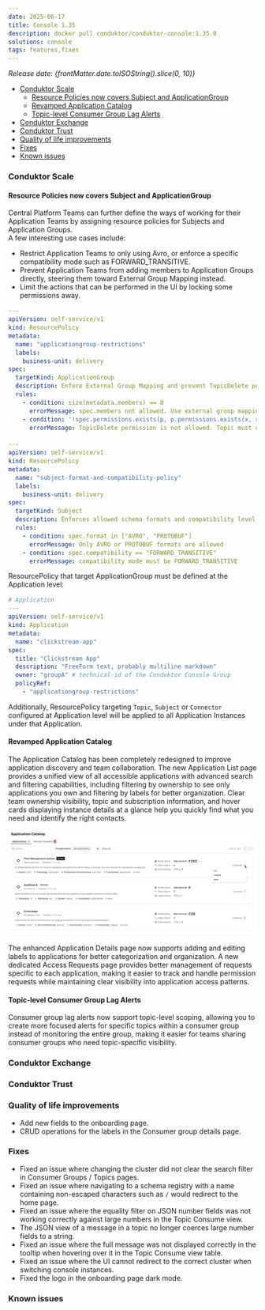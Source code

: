 ```yaml
---
date: 2025-06-17
title: Console 1.35
description: docker pull conduktor/conduktor-console:1.35.0
solutions: console
tags: features,fixes
---
```


_Release date: {frontMatter.date.toISOString().slice(0, 10)}_

- [Conduktor Scale](#conduktor-scale)
  - [Resource Policies now covers Subject and ApplicationGroup](#resource-policies-now-covers-subject-and-applicationgroup)
  - [Revamped Application Catalog](#revamped-application-catalog)
  - [Topic-level Consumer Group Lag Alerts](#topic-level-consumer-group-lag-alerts)
- [Conduktor Exchange](#conduktor-exchange)
- [Conduktor Trust](#conduktor-trust)
- [Quality of life improvements](#quality-of-life-improvements)
- [Fixes](#fixes)
- [Known issues](#known-issues)

### Conduktor Scale

#### Resource Policies now covers Subject and ApplicationGroup
Central Platform Teams can further define the ways of working for their Application Teams by assigning resource policies for Subjects and Application Groups.  
A few interesting use cases include:
- Restrict Application Teams to only using Avro, or enforce a specific compatibility mode such as FORWARD_TRANSITIVE.
- Prevent Application Teams from adding members to Application Groups directly, steering them toward External Group Mapping instead.
- Limit the actions that can be performed in the UI by locking some permissions away.

````yaml
---
apiVersion: self-service/v1
kind: ResourcePolicy
metadata:
  name: "applicationgroup-restrictions"
  labels:
    business-unit: delivery
spec:
  targetKind: ApplicationGroup
  description: Enfore External Group Mapping and prevent TopicDelete permission in ApplicationGroup
  rules:
    - condition: size(metadata.members) == 0
      errorMessage: spec.members not allowed. Use external group mapping instead
    - condition: '!spec.permissions.exists(p, p.permissions.exists(x, x == "TopicDelete"))'
      errorMessage: TopicDelete permission is not allowed. Topic must only be deleted via CLI

---
apiVersion: self-service/v1
kind: ResourcePolicy
metadata:
  name: "subject-format-and-compatibility-policy"
  labels:
    business-unit: delivery
spec:
  targetKind: Subject
  description: Enforces allowed schema formats and compatibility level for subjects
  rules:
    - condition: spec.format in ["AVRO", "PROTOBUF"]
      errorMessage: Only AVRO or PROTOBUF formats are allowed
    - condition: spec.compatibility == "FORWARD_TRANSITIVE"
      errorMessage: compatibility mode must be FORWARD_TRANSITIVE
````

ResourcePolicy that target ApplicationGroup must be defined at the Application level:
````yaml
# Application
---
apiVersion: self-service/v1
kind: Application
metadata:
  name: "clickstream-app"
spec:
  title: "Clickstream App"
  description: "FreeForm text, probably multiline markdown"
  owner: "groupA" # technical-id of the Conduktor Console Group
  policyRef:
    - "applicationgroup-restrictions"
````
Additionally, ResourcePolicy targeting `Topic`, `Subject` or `Connector` configured at Application level will be applied to all Application Instances under that Application.


#### Revamped Application Catalog

The Application Catalog has been completely redesigned to improve application discovery and team collaboration. The new Application List page provides a unified view of all accessible applications with advanced search and filtering capabilities, including filtering by ownership to see only applications you own and filtering by labels for better organization. Clear team ownership visibility, topic and subscription information, and hover cards displaying instance details at a glance help you quickly find what you need and identify the right contacts.

![Application Catalog](/images/changelog/platform/v35/app-catalog.png)

The enhanced Application Details page now supports adding and editing labels to applications for better categorization and organization. A new dedicated Access Requests page provides better management of requests specific to each application, making it easier to track and handle permission requests while maintaining clear visibility into application access patterns.


#### Topic-level Consumer Group Lag Alerts

Consumer group lag alerts now support topic-level scoping, allowing you to create more focused alerts for specific topics within a consumer group instead of monitoring the entire group, making it easier for teams sharing consumer groups who need topic-specific visibility.




### Conduktor Exchange

### Conduktor Trust

### Quality of life improvements
- Add new fields to the onboarding page.
- CRUD operations for the labels in the Consumer group details page.

### Fixes

- Fixed an issue where changing the cluster did not clear the search filter in Consumer Groups / Topics pages.
- Fixed an issue where navigating to a schema registry with a name containing non-escaped characters such as `/` would redirect to the home page.
- Fixed an issue where the equality filter on JSON number fields was not working correctly against large numbers in the Topic Consume view.
- The JSON view of a message in a topic no longer coerces large number fields to a string.
- Fixed an issue where the full message was not displayed correctly in the tooltip when hovering over it in the Topic Consume view table.
- Fixed an issue where the UI cannot redirect to the correct cluster when switching console instances.
- Fixed the logo in the onboarding page dark mode.

### Known issues
